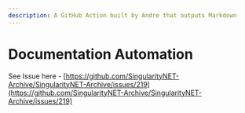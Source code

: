 ```yaml
---
description: A GitHub Action built by Andre that outputs Markdown
---
```


# Documentation Automation

See Issue here - [https://github.com/SingularityNET-Archive/SingularityNET-Archive/issues/219](https://github.com/SingularityNET-Archive/SingularityNET-Archive/issues/219)
